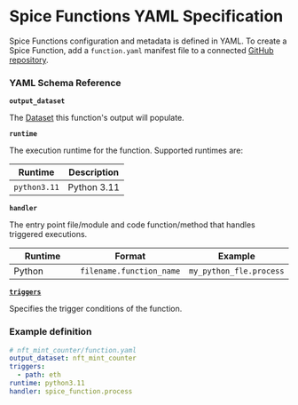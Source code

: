 # Spice Functions YAML Specification

Spice Functions configuration and metadata is defined in YAML. To create a Spice Function, add a `function.yaml` manifest file to a connected [GitHub repository](../../../portal/apps/link-github-repository-beta.md).

### YAML Schema Reference

**`output_dataset`**

The [Dataset](../../../portal/apps/datasets-beta.md) this function's output will populate.

**`runtime`**

The execution runtime for the function. Supported runtimes are:

| Runtime      | Description |
| ------------ | ----------- |
| `python3.11` | Python 3.11 |

**`handler`**

The entry point file/module and code function/method that handles triggered executions.

<table><thead><tr><th width="145.33333333333331">Runtime</th><th>Format</th><th>Example</th></tr></thead><tbody><tr><td>Python</td><td><code>filename.function_name</code></td><td><code>my_python_fle.process</code></td></tr></tbody></table>

[**`triggers`**](triggers.md)

Specifies the trigger conditions of the function.

### Example definition

```yaml
# nft_mint_counter/function.yaml
output_dataset: nft_mint_counter
triggers:
  - path: eth
runtime: python3.11
handler: spice_function.process
```
